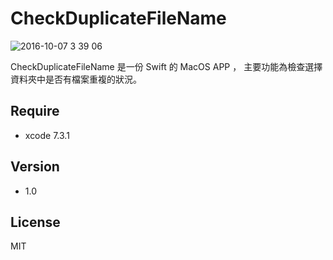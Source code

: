 CheckDuplicateFileName
=========

![2016-10-07 3 39 06](https://cloud.githubusercontent.com/assets/16394562/19182135/3b362708-8ca4-11e6-9711-f64e46f6428b.png)

CheckDuplicateFileName 是一份 Swift 的 MacOS APP ，
主要功能為檢查選擇資料夾中是否有檔案重複的狀況。

Require
-----------
- xcode 7.3.1

Version
-----------
- 1.0


License
----

MIT
